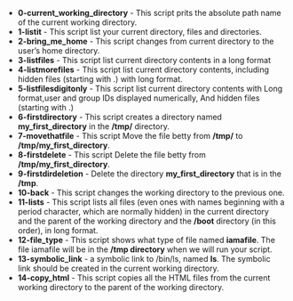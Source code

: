 * **0-current_working_directory** - This script prits the absolute path name of the current working directory.
* **1-listit** - This script list your current directory, files and directories.
* **2-bring_me_home** - This script changes from current directory to the user’s home directory.
* **3-listfiles** - This script list current directory contents in a long format
* **4-listmorefiles** - This script list current directory contents, including hidden files (starting with .) with long format.
* **5-listfilesdigitonly** - This script list current directory contents with Long format,user and group IDs displayed numerically, And hidden files (starting with .)
* **6-firstdirectory** - This script creates a directory named **my_first_directory** in the **/tmp/** directory.
* **7-movethatfile** - This script Move the file betty from **/tmp/** to **/tmp/my_first_directory**.
* **8-firstdelete** - This script Delete the file betty from **/tmp/my_first_directory**.
* **9-firstdirdeletion** - Delete the directory **my_first_directory** that is in the **/tmp**.
* **10-back** - This script changes the working directory to the previous one.
* **11-lists** - This script lists all files (even ones with names beginning with a period character, which are normally hidden) in the current directory and the parent                 of the working directory and the **/boot** directory (in this order), in long format.
* **12-file_type** - This script shows what type of file named **iamafile**. The file iamafile will be in the **/tmp directory** when we will run your script.
* **13-symbolic_link** - a symbolic link to /bin/ls, named __ls__. The symbolic link should be created in the current working directory.
* **14-copy_html** - This script copies all the HTML files from the current working directory to the parent of the working directory.
